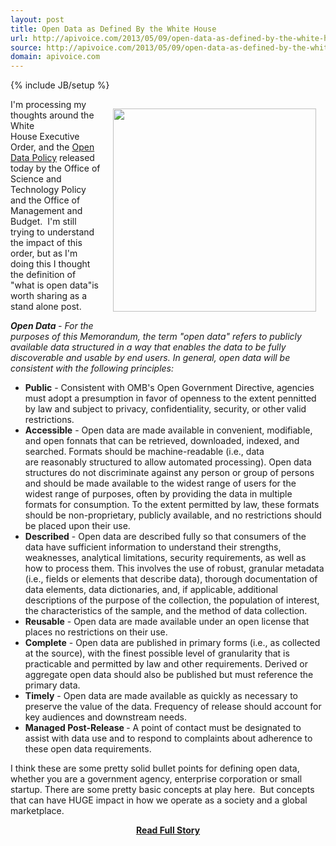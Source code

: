 ```yaml
---
layout: post
title: Open Data as Defined By the White House
url: http://apivoice.com/2013/05/09/open-data-as-defined-by-the-white-house/
source: http://apivoice.com/2013/05/09/open-data-as-defined-by-the-white-house/
domain: apivoice.com
---
```

{% include JB/setup %}<p><p><a href="http://www.whitehouse.gov/sites/default/files/omb/memoranda/2013/m-13-13.pdf" target="_blank"><img style="padding: 15px;" src="https://s3.amazonaws.com/kinlane-productions/federal-strategy/executive-order-open-data.png" alt="" width="325" align="right" /></a></p>
<p class="p1">I'm processing my thoughts around the White House&nbsp;<span>Executive Order, and the&nbsp;</span><a href="http://www.whitehouse.gov/sites/default/files/omb/memoranda/2013/m-13-13.pdf">Open Data Policy</a><span>&nbsp;released today by the Office of Science and Technology Policy and the Office of Management and Budget. &nbsp;I'm still trying to understand the impact of this order, but as I'm doing this I thought the definition of "what is open data"is worth sharing as a stand alone post.</span></p>
<p class="p1"><em><strong>Open Data </strong>- For the purposes of this Memorandum, the term "open data" refers to publicly available data structured in a way that enables the data to be fully discoverable and usable by end users. In general, open data will be consistent with the following principles:</em></p>
<ul class="mainlist">
<li><strong>Public</strong> - Consistent with OMB's Open Government Directive, agencies must adopt a presumption in&nbsp;favor of openness to the extent pennitted by law and subject to privacy, confidentiality, security, or&nbsp;other valid restrictions.</li>
<li><strong>Accessible</strong> - Open data are made available in convenient, modifiable, and open fonnats that can be&nbsp;retrieved, downloaded, indexed, and searched. Formats should be machine-readable (i.e., data are&nbsp;reasonably structured to allow automated processing). Open data structures do not discriminate&nbsp;against any person or group of persons and should be made available to the widest range of users for&nbsp;the widest range of purposes, often by providing the data in multiple formats for consumption. To the&nbsp;extent permitted by law, these formats should be non-proprietary, publicly available, and no&nbsp;restrictions should be placed upon their use.</li>
<li><strong>Described</strong> - Open data are described fully so that consumers of the data have sufficient information to&nbsp;understand their strengths, weaknesses, analytical limitations, security requirements, as well as how&nbsp;to process them. This involves the use of robust, granular metadata (i.e., fields or elements that&nbsp;describe data), thorough documentation of data elements, data dictionaries, and, if applicable,&nbsp;additional descriptions of the purpose of the collection, the population of interest, the characteristics&nbsp;of the sample, and the method of data collection.</li>
<li><strong>Reusable</strong> - Open data are made available under an open license that places no restrictions on their use.</li>
<li><strong>Complete</strong> - Open data are published in primary forms (i.e., as collected at the source), with the finest&nbsp;possible level of granularity that is practicable and permitted by law and other requirements. Derived&nbsp;or aggregate open data should also be published but must reference the primary data.</li>
<li><strong>Timely</strong> - Open data are made available as quickly as necessary to preserve the value of the data. Frequency of release should account for key audiences and downstream needs.</li>
<li><strong>Managed Post-Release </strong>- A point of contact must be designated to assist with data use and to respond&nbsp;to complaints about adherence to these open data requirements.</li>
</ul>
<p>I think these are some pretty solid bullet points for defining open data, whether you are a government agency, enterprise corporation or small startup. There are some pretty basic concepts at play here. &nbsp;But concepts that can have HUGE impact in how we operate as a society and a global marketplace. &nbsp;</p></p>
<center><p><a href="http://apivoice.com/2013/05/09/open-data-as-defined-by-the-white-house/" style='padding:25px; font-sze:18px; font-weight: bold;'>Read Full Story</a></p></center>
